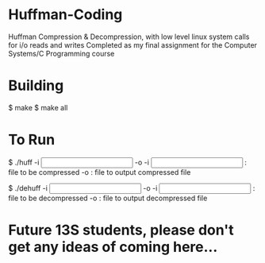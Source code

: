 # Huffman-Coding
Huffman Compression &amp; Decompression, with low level linux system calls for i/o reads and writes
Completed as my final assignment for the Computer Systems/C Programming course 

# Building
$ make
$ make all

# To Run
$ ./huff -i <input file> -o <output file>
    -i <input file>  : file to be compressed
    -o <output file> : file to output compressed file

$ ./dehuff -i <input file> -o <output file>
    -i <input file>  : file to be decompressed
    -o <output file> : file to output decompressed file
   

# Future 13S students, please don't get any ideas of coming here...
